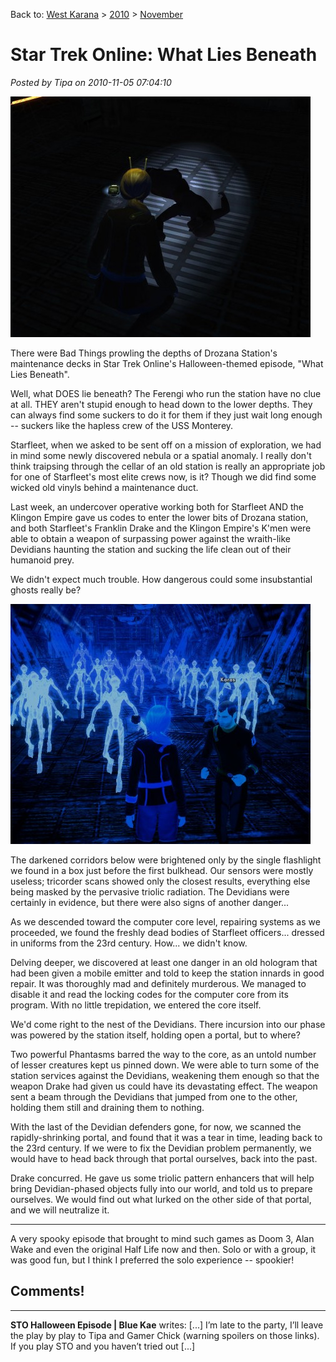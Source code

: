 Back to: [West Karana](/posts/westkarana.md) > [2010](/posts/2010/westkarana.md) > [November](./westkarana.md)
# Star Trek Online: What Lies Beneath

*Posted by Tipa on 2010-11-05 07:04:10*

[![](../../../uploads/2010/11/GameClient-2010-10-30-14-15-57-85-480x385.jpg "Murder most foul")](../../../uploads/2010/11/GameClient-2010-10-30-14-15-57-85.jpg)

There were Bad Things prowling the depths of Drozana Station's maintenance decks in Star Trek Online's Halloween-themed episode, "What Lies Beneath".

Well, what DOES lie beneath? The Ferengi who run the station have no clue at all. THEY aren't stupid enough to head down to the lower depths. They can always find some suckers to do it for them if they just wait long enough -- suckers like the hapless crew of the USS Monterey.

Starfleet, when we asked to be sent off on a mission of exploration, we had in mind some newly discovered nebula or a spatial anomaly. I really don't think traipsing through the cellar of an old station is really an appropriate job for one of Starfleet's most elite crews now, is it? Though we did find some wicked old vinyls behind a maintenance duct.

Last week, an undercover operative working both for Starfleet AND the Klingon Empire gave us codes to enter the lower bits of Drozana station, and both Starfleet's Franklin Drake and the Klingon Empire's K'men were able to obtain a weapon of surpassing power against the wraith-like Devidians haunting the station and sucking the life clean out of their humanoid prey.

We didn't expect much trouble. How dangerous could some insubstantial ghosts really be?

[![](../../../uploads/2010/11/GameClient-2010-10-30-15-02-47-95-480x384.jpg "Who ya gonna call?")](../../../uploads/2010/11/GameClient-2010-10-30-15-02-47-95.jpg)

The darkened corridors below were brightened only by the single flashlight we found in a box just before the first bulkhead. Our sensors were mostly useless; tricorder scans showed only the closest results, everything else being masked by the pervasive triolic radiation. The Devidians were certainly in evidence, but there were also signs of another danger...

As we descended toward the computer core level, repairing systems as we proceeded, we found the freshly dead bodies of Starfleet officers... dressed in uniforms from the 23rd century. How... we didn't know.

Delving deeper, we discovered at least one danger in an old hologram that had been given a mobile emitter and told to keep the station innards in good repair. It was thoroughly mad and definitely murderous. We managed to disable it and read the locking codes for the computer core from its program. With no little trepidation, we entered the core itself.

We'd come right to the nest of the Devidians. There incursion into our phase was powered by the station itself, holding open a portal, but to where?

Two powerful Phantasms barred the way to the core, as an untold number of lesser creatures kept us pinned down. We were able to turn some of the station services against the Devidians, weakening them enough so that the weapon Drake had given us could have its devastating effect. The weapon sent a beam through the Devidians that jumped from one to the other, holding them still and draining them to nothing.

With the last of the Devidian defenders gone, for now, we scanned the rapidly-shrinking portal, and found that it was a tear in time, leading back to the 23rd century. If we were to fix the Devidian problem permanently, we would have to head back through that portal ourselves, back into the past.

Drake concurred. He gave us some triolic pattern enhancers that will help bring Devidian-phased objects fully into our world, and told us to prepare ourselves. We would find out what lurked on the other side of that portal, and we will neutralize it.

---

A very spooky episode that brought to mind such games as Doom 3, Alan Wake and even the original Half Life now and then. Solo or with a group, it was good fun, but I think I preferred the solo experience -- spookier!

## Comments!
---
**STO Halloween Episode | Blue Kae** writes: [...] I’m late to the party, I’ll leave the play by play to Tipa and Gamer Chick (warning spoilers on those links). If you play STO and you haven’t tried out [...]
